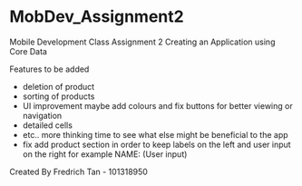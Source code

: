 # MobDev_Assignment2
Mobile Development Class Assignment 2 
Creating an Application using Core Data 

Features to be added 
- deletion of product
- sorting of products
- UI improvement maybe add colours and fix buttons for better viewing or navigation
- detailed cells
- etc.. more thinking time to see what else might be beneficial to the app
- fix add product section in order to keep labels on the left and user input on the right for example NAME: (User input)


Created By Fredrich Tan - 101318950

